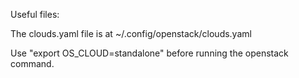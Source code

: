                                                                                                                        
Useful files:                                                                                                                                                                                                                                 
                                                                                                                                                                                                                                              
The clouds.yaml file is at ~/.config/openstack/clouds.yaml                                                             
                                                                                                                                                                                                                                              
Use "export OS_CLOUD=standalone" before running the
openstack command.       
